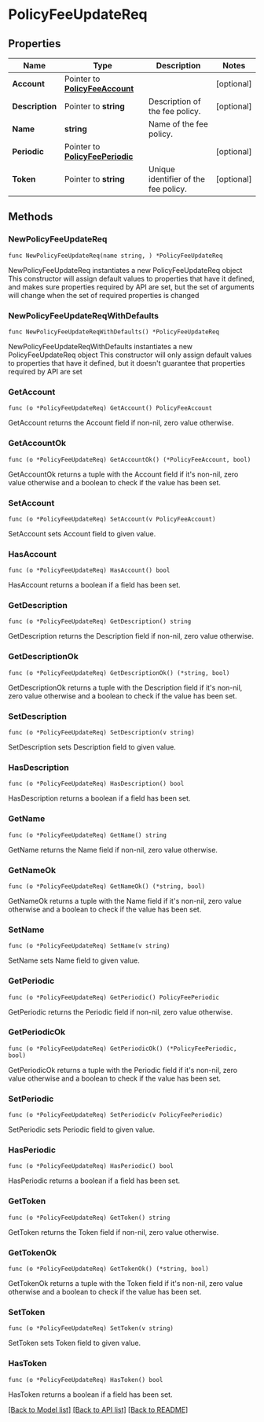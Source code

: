 # PolicyFeeUpdateReq

## Properties

Name | Type | Description | Notes
------------ | ------------- | ------------- | -------------
**Account** | Pointer to [**PolicyFeeAccount**](PolicyFeeAccount.md) |  | [optional] 
**Description** | Pointer to **string** | Description of the fee policy. | [optional] 
**Name** | **string** | Name of the fee policy. | 
**Periodic** | Pointer to [**PolicyFeePeriodic**](PolicyFeePeriodic.md) |  | [optional] 
**Token** | Pointer to **string** | Unique identifier of the fee policy. | [optional] 

## Methods

### NewPolicyFeeUpdateReq

`func NewPolicyFeeUpdateReq(name string, ) *PolicyFeeUpdateReq`

NewPolicyFeeUpdateReq instantiates a new PolicyFeeUpdateReq object
This constructor will assign default values to properties that have it defined,
and makes sure properties required by API are set, but the set of arguments
will change when the set of required properties is changed

### NewPolicyFeeUpdateReqWithDefaults

`func NewPolicyFeeUpdateReqWithDefaults() *PolicyFeeUpdateReq`

NewPolicyFeeUpdateReqWithDefaults instantiates a new PolicyFeeUpdateReq object
This constructor will only assign default values to properties that have it defined,
but it doesn't guarantee that properties required by API are set

### GetAccount

`func (o *PolicyFeeUpdateReq) GetAccount() PolicyFeeAccount`

GetAccount returns the Account field if non-nil, zero value otherwise.

### GetAccountOk

`func (o *PolicyFeeUpdateReq) GetAccountOk() (*PolicyFeeAccount, bool)`

GetAccountOk returns a tuple with the Account field if it's non-nil, zero value otherwise
and a boolean to check if the value has been set.

### SetAccount

`func (o *PolicyFeeUpdateReq) SetAccount(v PolicyFeeAccount)`

SetAccount sets Account field to given value.

### HasAccount

`func (o *PolicyFeeUpdateReq) HasAccount() bool`

HasAccount returns a boolean if a field has been set.

### GetDescription

`func (o *PolicyFeeUpdateReq) GetDescription() string`

GetDescription returns the Description field if non-nil, zero value otherwise.

### GetDescriptionOk

`func (o *PolicyFeeUpdateReq) GetDescriptionOk() (*string, bool)`

GetDescriptionOk returns a tuple with the Description field if it's non-nil, zero value otherwise
and a boolean to check if the value has been set.

### SetDescription

`func (o *PolicyFeeUpdateReq) SetDescription(v string)`

SetDescription sets Description field to given value.

### HasDescription

`func (o *PolicyFeeUpdateReq) HasDescription() bool`

HasDescription returns a boolean if a field has been set.

### GetName

`func (o *PolicyFeeUpdateReq) GetName() string`

GetName returns the Name field if non-nil, zero value otherwise.

### GetNameOk

`func (o *PolicyFeeUpdateReq) GetNameOk() (*string, bool)`

GetNameOk returns a tuple with the Name field if it's non-nil, zero value otherwise
and a boolean to check if the value has been set.

### SetName

`func (o *PolicyFeeUpdateReq) SetName(v string)`

SetName sets Name field to given value.


### GetPeriodic

`func (o *PolicyFeeUpdateReq) GetPeriodic() PolicyFeePeriodic`

GetPeriodic returns the Periodic field if non-nil, zero value otherwise.

### GetPeriodicOk

`func (o *PolicyFeeUpdateReq) GetPeriodicOk() (*PolicyFeePeriodic, bool)`

GetPeriodicOk returns a tuple with the Periodic field if it's non-nil, zero value otherwise
and a boolean to check if the value has been set.

### SetPeriodic

`func (o *PolicyFeeUpdateReq) SetPeriodic(v PolicyFeePeriodic)`

SetPeriodic sets Periodic field to given value.

### HasPeriodic

`func (o *PolicyFeeUpdateReq) HasPeriodic() bool`

HasPeriodic returns a boolean if a field has been set.

### GetToken

`func (o *PolicyFeeUpdateReq) GetToken() string`

GetToken returns the Token field if non-nil, zero value otherwise.

### GetTokenOk

`func (o *PolicyFeeUpdateReq) GetTokenOk() (*string, bool)`

GetTokenOk returns a tuple with the Token field if it's non-nil, zero value otherwise
and a boolean to check if the value has been set.

### SetToken

`func (o *PolicyFeeUpdateReq) SetToken(v string)`

SetToken sets Token field to given value.

### HasToken

`func (o *PolicyFeeUpdateReq) HasToken() bool`

HasToken returns a boolean if a field has been set.


[[Back to Model list]](../README.md#documentation-for-models) [[Back to API list]](../README.md#documentation-for-api-endpoints) [[Back to README]](../README.md)



